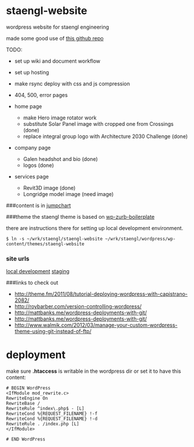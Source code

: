 staengl-website
===============

wordpress website for staengl engineering

made some good use of [this github repo](https://github.com/wilhelser/WordPress-Scripts)

TODO:

* set up wiki and document workflow
* set up hosting
* make rsync deploy with css and js compression
* 404, 500, error pages

* home page
  * make Hero image rotator work
  * substitute Solar Panel image with cropped one from Crossings (done)
  * replace integral group logo with Architecture 2030 Challenge (done)
* company page
  * Galen headshot and bio (done)
  * logos (done)
* services page
  * Revit3D image (done)
  * Longridge model image (need image)


###content
is in [jumpchart](https://engineearring.jumpchart.com/site/view/131622/)

###theme
the staengl theme is based on [wp-zurb-boilerplate](https://github.com/ngn33r/wp-zurb-boilerplate)

there are instructions there for setting up local development environment.

```
$ ln -s ~/wrk/staengl/staengl-website ~/wrk/staengl/wordpress/wp-content/themes/staengl-website
```

### site urls
[local development](http://staengl.dev/company/)
[staging](http://staengl.engine-earring.com/company/)

###links to check out
* http://theme.fm/2011/08/tutorial-deploying-wordpress-with-capistrano-2082/
* http://roybarber.com/version-controlling-wordpress/
* http://mattbanks.me/wordpress-deployments-with-git/
* http://mattbanks.me/wordpress-deployments-with-git/
* http://www.walmik.com/2012/03/manage-your-custom-wordpress-theme-using-git-instead-of-ftp/


deployment
=====

make sure __.htaccess__ is writable in the wordpress dir or set it to have this content:

```
# BEGIN WordPress
<IfModule mod_rewrite.c>
RewriteEngine On
RewriteBase /
RewriteRule ^index\.php$ - [L]
RewriteCond %{REQUEST_FILENAME} !-f
RewriteCond %{REQUEST_FILENAME} !-d
RewriteRule . /index.php [L]
</IfModule>

# END WordPress
```